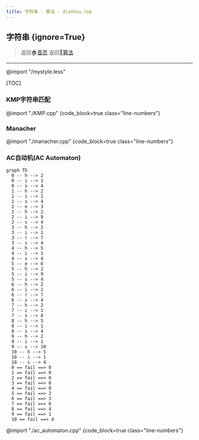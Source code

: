 ```yaml
---
title: 字符串 - 算法 - dianhsu.top
---
```


## 字符串 {ignore=True}
> 返回:house:[首页](../../index.html)
> 返回:rocket:[算法](../index.html)


-----------------------------------
@import "/mystyle.less"

[TOC]

### KMP字符串匹配

@import "./KMP.cpp" {code_block=true class="line-numbers"}

### Manacher

@import "./manacher.cpp" {code_block=true class="line-numbers"}

### AC自动机(AC Automaton)

```mermaid
graph TD
  0 -- h --> 2
  0 -- i --> 1
  0 -- s --> 4
  1 -- h --> 2
  1 -- i --> 1
  1 -- s --> 4
  2 -- e --> 3
  2 -- h --> 2
  2 -- i --> 9
  2 -- s --> 4
  3 -- h --> 2
  3 -- i --> 1
  3 -- r --> 7
  3 -- s --> 4
  4 -- h --> 5
  4 -- i --> 1
  4 -- s --> 4
  5 -- e --> 6
  5 -- h --> 2
  5 -- i --> 9
  5 -- s --> 4
  6 -- h --> 2
  6 -- i --> 1
  6 -- r --> 7
  6 -- s --> 4
  7 -- h --> 2
  7 -- i --> 1
  7 -- s --> 8
  8 -- h --> 5
  8 -- i --> 1
  8 -- s --> 4
  9 -- h --> 2
  9 -- i --> 1
  9 -- s --> 10
  10 -- h --> 5
  10 -- i --> 1
  10 -- s --> 4
  0 == fail ==> 0
  1 == fail ==> 0
  2 == fail ==> 0
  3 == fail ==> 0
  4 == fail ==> 0
  5 == fail ==> 2
  6 == fail ==> 3
  7 == fail ==> 0
  8 == fail ==> 4
  9 == fail ==> 1
  10 == fail ==> 4
```
@import "./ac_automaton.cpp" {code_block=true class="line-numbers"}
